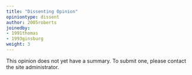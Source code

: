 ```yaml
---
title: "Dissenting Opinion"
opiniontype: dissent
author: 2005roberts
joinedby:
- 1991thomas
- 1993ginsburg
weight: 3
---
```

This opinion does not yet have a summary. To submit one, please contact the site administrator.